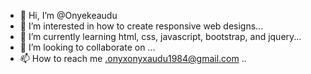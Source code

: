 - 👋 Hi, I’m @Onyekeaudu
- 👀 I’m interested in how to create responsive web designs...
- 🌱 I’m currently learning html, css, javascript, bootstrap, and jquery...
- 💞️ I’m looking to collaborate on ...
- 📫 How to reach me .onyxonyxaudu1984@gmail.com ..

<!---
Onyekeaudu/Onyekeaudu is a ✨ special ✨ repository because its `README.md` (this file) appears on your GitHub profile.
You can click the Preview link to take a look at your changes.
--->
